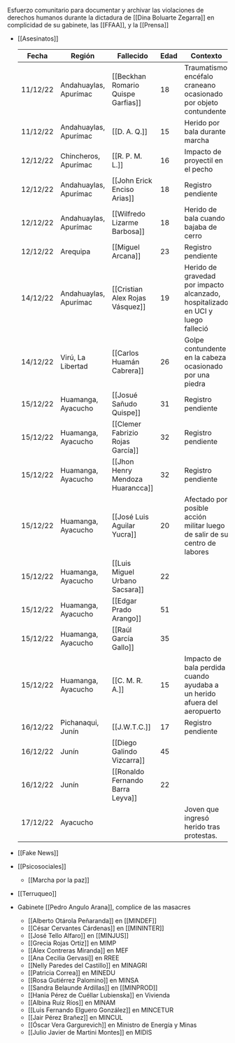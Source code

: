 Esfuerzo comunitario para documentar y archivar las violaciones de derechos humanos durante la dictadura de [[Dina Boluarte Zegarra]] en complicidad de su gabinete, las [[FFAA]], y la [[Prensa]]


- [[Asesinatos]]

  | Fecha    | Región                | Fallecido                          | Edad | Contexto                                                                        |
  |----------|-----------------------|------------------------------------|------|---------------------------------------------------------------------------------|
  | 11/12/22 | Andahuaylas, Apurímac | [[Beckhan Romario Quispe Garfias]] | 18   | Traumatismo encéfalo craneano ocasionado por objeto contundente                 |
  | 11/12/22 | Andahuaylas, Apurímac | [[D. A. Q.]]                       | 15   | Herido por bala durante marcha                                                  |
  | 12/12/22 | Chincheros, Apurímac  | [[R. P. M. L.]]                    | 16   | Impacto de proyectil en el pecho                                                |
  | 12/12/22 | Andahuaylas, Apurímac | [[John Erick Enciso Arias]]        | 18   | Registro pendiente                                                              |
  | 12/12/22 | Andahuaylas, Apurímac | [[Wilfredo Lizarme Barbosa]]       | 18   | Herido de bala cuando bajaba de cerro                                           |
  | 12/12/22 | Arequipa              | [[Miguel Arcana]]                  | 23   | Registro pendiente                                                              |
  | 14/12/22 | Andahuaylas, Apurímac | [[Cristian Alex Rojas Vásquez]]    | 19   | Herido de gravedad por impacto alcanzado, hospitalizado en UCI y luego falleció |
  | 14/12/22 | Virú, La Libertad     | [[Carlos Huamán Cabrera]]          | 26   | Golpe contundente en la cabeza ocasionado por una piedra                        |
  | 15/12/22 | Huamanga, Ayacucho    | [[Josué Sañudo Quispe]]            | 31   | Registro pendiente                                                              |
  | 15/12/22 | Huamanga, Ayacucho    | [[Clemer Fabrizio Rojas García]]   | 32   | Registro pendiente                                                              |
  | 15/12/22 | Huamanga, Ayacucho    | [[Jhon Henry Mendoza Huarancca]]   | 32   | Registro pendiente                                                              |
  | 15/12/22 | Huamanga, Ayacucho    | [[José Luis Aguilar Yucra]]        | 20   | Afectado por posible acción militar luego de salir de su centro de labores      |
  | 15/12/22 | Huamanga, Ayacucho    | [[Luis Miguel Urbano Sacsara]]     | 22   |                                                                                 |
  | 15/12/22 | Huamanga, Ayacucho    | [[Edgar Prado Arango]]             | 51   |                                                                                 |
  | 15/12/22 | Huamanga, Ayacucho    | [[Raúl García Gallo]]              | 35   |                                                                                 |
  | 15/12/22 | Huamanga, Ayacucho    | [[C. M. R. A.]]                    | 15   | Impacto de bala perdida cuando ayudaba a un herido afuera del aeropuerto        |
  | 16/12/22 | Pichanaqui, Junín     | [[J.W.T.C.]]                       | 17   | Registro pendiente                                                              |
  | 16/12/22 | Junín                 | [[Diego Galindo Vizcarra]]         | 45   |                                                                                 |
  | 16/12/22 | Junín                 | [[Ronaldo Fernando Barra Leyva]]   | 22   |                                                                                 |
  | 17/12/22 | Ayacucho              |                                    |      | Joven que ingresó herido tras protestas.                                        |

- [[Fake News]]

- [[Psicosociales]]
  + [[Marcha por la paz]]

- [[Terruqueo]]

- Gabinete [[Pedro Angulo Arana]], complice de las masacres
    - [[Alberto Otárola Peñaranda]] en [[MINDEF]]
    - [[César Cervantes Cárdenas]] en [[MININTER]]
    - [[José Tello Alfaro]] en [[MINJUS]]
    - [[Grecia Rojas Ortiz]] en MIMP
    - [[Alex Contreras Miranda]] en MEF
    - [[Ana Cecilia Gervasi]] en RREE
    - [[Nelly Paredes del Castillo]] en MINAGRI
    - [[Patricia Correa]] en MINEDU
    - [[Rosa Gutiérrez Palomino]] en MINSA
    - [[Sandra Belaunde Ardillas]] en [[MINPROD]]
    - [[Hania Pérez de Cuéllar Lubienska]] en Vivienda
    - [[Albina Ruiz Ríos]] en MINAM
    - [[Luis Fernando Elguero González]] en MINCETUR
    - [[Jair Pérez Brañez]] en MINCUL
    - [[Óscar Vera Gargurevich]] en Ministro de Energía y Minas
    - [[Julio Javier de Martini Montes]] en MIDIS
